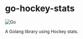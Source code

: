 # go-hockey-stats

![Go](https://github.com/CubicNitrous/go-hockey-stats/workflows/Go/badge.svg)

A Golang library using Hockey stats.
